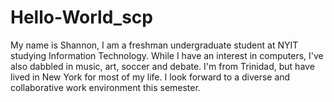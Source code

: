 # Hello-World_scp
My name is Shannon, I am a freshman undergraduate student at NYIT studying Information Technology. While I have an interest in computers, I've also dabbled in music, art, soccer and debate. I'm from Trinidad, but have lived in New York for most of my life. I look forward to a diverse and collaborative work environment this semester. 
